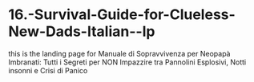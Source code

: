 # 16.-Survival-Guide-for-Clueless-New-Dads-Italian--lp
this is the landing page for Manuale di Sopravvivenza per Neopapà Imbranati: Tutti i Segreti per NON Impazzire tra Pannolini Esplosivi, Notti insonni e Crisi di Panico
